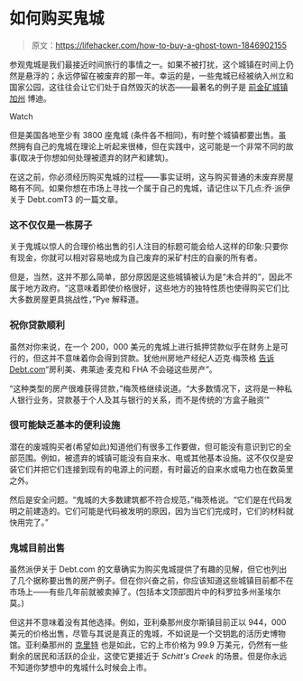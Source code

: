 # 如何购买鬼城

> 原文：<https://lifehacker.com/how-to-buy-a-ghost-town-1846902155>

参观鬼城是我们最接近时间旅行的事情之一。如果不被打扰，这个城镇在时间上仍然是悬浮的；永远停留在被废弃的那一年。幸运的是，一些鬼城已经被纳入州立和国家公园，这往往会让它们处于自然毁灭的状态——最著名的例子是 [前金矿城镇加州](http://www.parks.ca.gov/?page_id=509) 博迪。

Watch

但是美国各地至少有 3800 座鬼城 (条件各不相同)，有时整个城镇都要出售。虽然拥有自己的鬼城在理论上听起来很棒，但在实践中，这可能是一个非常不同的故事(取决于你想如何处理被遗弃的财产和建筑)。

在这之前，你必须经历购买鬼城的过程——事实证明，这与购买普通的未废弃房屋略有不同。如果你想在市场上寻找一个属于自己的鬼城，请记住以下几点:乔·派伊关于 Debt.comT3 的一篇文章。

### 这不仅仅是一栋房子

关于鬼城以惊人的合理价格出售的引人注目的标题可能会给人这样的印象:只要你有现金，你就可以相对容易地成为自己废弃的采矿村庄的自豪的所有者。

但是，当然，这并不那么简单，部分原因是这些城镇被认为是“未合并的”，因此不属于地方政府。“这意味着即使价格很好，这些地方的独特性质也使得购买它们比大多数房屋更具挑战性，”Pye 解释道。

### 祝你贷款顺利

虽然对你来说，在一个 200，000 美元的鬼城上进行抵押贷款似乎在财务上是可行的，但这并不意味着你会得到贷款。犹他州房地产经纪人迈克·梅茨格 [告诉 Debt.com](https://moneytips.debt.com/managing-money/ghost-towns-you-can-own-5-for-sale-right-now-and-5-that-already-sold/)“房利美、弗莱迪·麦克和 FHA 不会碰这些房产”。

“这种类型的房产很难获得贷款，”梅茨格继续说道。“大多数情况下，这将是一种私人银行业务，贷款基于个人及其与银行的关系，而不是传统的‘方盒子融资’"

### 很可能缺乏基本的便利设施

潜在的废城购买者(希望如此)知道他们有很多工作要做，但可能没有意识到它的全部范围。例如，被遗弃的城镇可能没有自来水、电或其他基本设施。这不仅仅是安装它们并把它们连接到现有的电源上的问题，有时最近的自来水或电力也在数英里之外。

然后是安全问题。“鬼城的大多数建筑都不符合规范，”梅茨格说。“它们是在代码发明之前建造的。它们可能是代码被发明的原因，因为当它们完成时，它们的材料就快用完了。”

### 鬼城目前出售

虽然派伊关于 Debt.com 的文章确实为购买鬼城提供了有趣的见解，但它也列出了几个据称要出售的房产例子。但在你兴奋之前，你应该知道这些城镇目前都不在市场上——有些几年前就被卖掉了。(包括本文顶部图片中的科罗拉多州圣埃尔莫。)

但这并不意味着没有其他选择。例如，亚利桑那州皮尔斯镇目前正以 944，000 美元的价格出售，尽管与其说是真正的鬼城，不如说是一个交钥匙的活历史博物馆。亚利桑那州的 [克里特](https://www.realtor.com/realestateandhomes-detail/12950-E-Crown-King-Rd_Mayer_AZ_86333_M13210-16016?ex=AZ2918098108) 也是如此，它的上市价格为 99.9 万美元，仍然有一些剩余的居民和活跃的企业，这使它更接近于 *Schitt's Creek* 的场景。但是你永远不知道你梦想中的鬼城什么时候会上市。